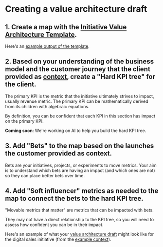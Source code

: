 # Creating a value architecture draft

## 1. **Create a map with the** [**Initiative Value Architecture Template**](https://app.doubleloop.app/playbooks/initiative-value-architecture-template-current).

Here's an [example output of the template](https://app.doubleloop.app/strategy/4493/map).

## **2. Based on your understanding of the business model and the customer journey that the client provided  as** [**context**](getting-context-on-an-initiative.md)**, create a "Hard KPI tree" for the client**.

The primary KPI is the metric that the initiative ultimately strives to impact, usually revenue metric. The primary KPI can be mathematically derived from its children with algebraic equations.

By definition, you can be confident that each KPI in this section has impact on the primary KPI.

**Coming soon**: We're working on AI to help you build the hard KPI tree.

## 3. Add "Bets" to the map based on the launches the customer provided as context.

Bets are your initiatives, projects, or experiments to move metrics. Your aim is to understand which bets are having an impact (and which ones are not) so they can place better bets over time.

## 4. Add "Soft influencer" metrics as needed to the map to connect the bets to the hard KPI tree.

"Movable metrics that matter" are metrics that can be impacted with bets.

They may not have a direct relationship to the KPI tree, so you will need to assess how confident you can be in their impact.

Here's an example of what your [value architecture draft](https://app.doubleloop.app/strategy/4527/map) might look like for the digital sales initiative (from the [example context](getting-context-on-an-initiative.md)).

